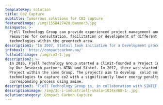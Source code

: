 ```yaml
---
templateKey: solution
title: Co2 Capture
subtitle: Tomorrows solutions for CO2 capture
featuredimage: /img/1558427420.banner3.jpg
mainquote: >-
  Fjell Technology Group can provide experienced project management and project
  resources for consultation, facilitation or development of different
  technologies within the greentech area.
description1: "In 2007, Statoil took initiative for a Development process aming for a CO2 capturing process compact and lightweight enough for an offshore installment. Fjell Technology Group is now, on behalf of an initiative coowned by Amtech and CMR Prototech, heading a Equinor (former Statoil) and Climit-funded Project for developing and commercializing the Technology.\r\n\n\r\n\nKeeping the capturing installment small and light-weighted, the Technology is also very well suited for Onshore based industry. The capturing units are modulated scalable, which provides more flexibility and significantly lower Capex than traditional Amine-based CO2 capturing. It will also be able to make capturing of CO2 at smaller emission points, even marine installations, commercially interresting.\r\n\n\r\n\nThe project team consists of researchers and developers from Tel-Tek (now part of Sintef), CMR Prototech, Equinor and Fjell Technology Group. Visit the Product site to read more about the 3C Technology."
infobox1: 'http://compactcarbon.no/'
fullwidthimage: /img/co2-1.jpg
description2: >-
  In 2016, Fjell Technology Group started a Climit-founded a Project initiated
  by Our Research partners NTNU and Sintef. In 2017, there was started another
  Project within the same Group. The projects aim to develop  solid sorbent
  technologies to capture co2 with a significantly lower energy penalty than a
  corresponding process using amine.
description3: "Fjell Technology Group is, in collaboration with SINTEF and NTNU in addition to the MBCL technology, developing several methods for H2 (Hydrogen) production.\r\n\n\rThe technologies are Carbon neutral, either through capturing CO2 when producing H2 from Methane, or producing H2 from already carbon neutral material. Both technologies can deliver Hydrogen as a non-emitting CO2 source of energy, and the aim is to reduce parasittic use of energy compared to electrolysis.\r\n\n\rThe technology is developed as a project delivery for Amtech AS and will later on be commercialized as a single purpose company."
descriptionimage: /img/3c-i-industriell-skala-1024x468-1-.jpg
solutioncategory: Compact Carbon Capture
---
```


